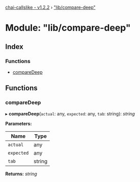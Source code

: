 [chai-callslike - v1.2.2](../README.md) › ["lib/compare-deep"](_lib_compare_deep_.md)

# Module: "lib/compare-deep"

## Index

### Functions

* [compareDeep](_lib_compare_deep_.md#comparedeep)

## Functions

###  compareDeep

▸ **compareDeep**(`actual`: any, `expected`: any, `tab`: string): *string*

**Parameters:**

Name | Type |
------ | ------ |
`actual` | any |
`expected` | any |
`tab` | string |

**Returns:** *string*
